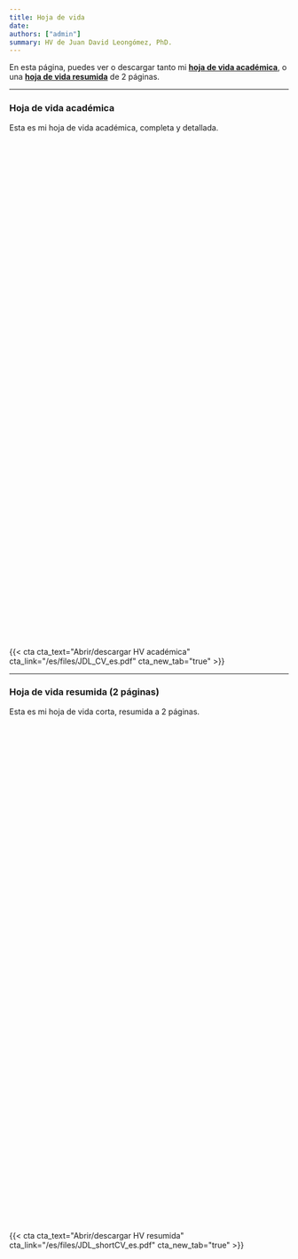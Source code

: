 ```yaml
---
title: Hoja de vida
date:
authors: ["admin"]
summary: HV de Juan David Leongómez, PhD.
---
```


En esta página, puedes ver o descargar tanto mi [**hoja de vida académica**](#full_cv), o una [**hoja de vida resumida**](#sum_cv) de 2 páginas.

___________________


### <a name="full_cv"></a>**Hoja de vida académica**

Esta es mi hoja de vida académica, completa y detallada.

<div id="adobe-dc-view" style="height: 900px; width: 595px;"></div>
<script src="https://documentcloud.adobe.com/view-sdk/viewer.js"></script>
<script type="text/javascript">
	document.addEventListener("adobe_dc_view_sdk.ready", function(){ 
		var adobeDCView = new AdobeDC.View({clientId: "064da19ffdb04db7b0ea2c9a528805cb", 
		  divId: "adobe-dc-view",
		  locale: "es-ES"});
		adobeDCView.previewFile({
			content:{location: {url: "https://jdleongomez.info/es/files/JDL_CV_es.pdf"}},
			metaData:{fileName: "JD Leongómez - HV.pdf"}
		}, {embedMode: "SIZED_CONTAINER"});
	});
</script>

{{< cta cta_text="Abrir/descargar HV académica" cta_link="/es/files/JDL_CV_es.pdf" cta_new_tab="true" >}}

___________________

### <a name="sum_cv"></a>**Hoja de vida resumida** (2 páginas)

Esta es mi hoja de vida corta, resumida a 2 páginas.

<div id="adobe-dc-view-1" style="height: 900px; width: 595px;"></div>
<script src="https://documentcloud.adobe.com/view-sdk/viewer.js"></script>
<script type="text/javascript">
	document.addEventListener("adobe_dc_view_sdk.ready", function(){ 
		var adobeDCView = new AdobeDC.View({clientId: "064da19ffdb04db7b0ea2c9a528805cb", 
		  divId: "adobe-dc-view-1",
		  locale: "es-ES"});
		adobeDCView.previewFile({
			content:{location: {url: "https://jdleongomez.info/es/files/JDL_shortCV_es.pdf"}},
			metaData:{fileName: "JD Leongómez - HV corta.pdf"}
		}, {embedMode: "SIZED_CONTAINER"});
	});
</script>

{{< cta cta_text="Abrir/descargar HV resumida" cta_link="/es/files/JDL_shortCV_es.pdf" cta_new_tab="true" >}}
